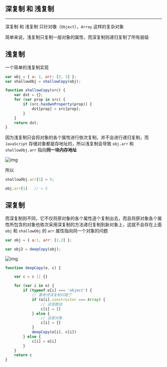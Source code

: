 ## 深复制 和 浅复制

----

深复制 和 浅复制 只针对像（```Object```），```Array``` 这样的复杂对象

简单来说，浅复制只复制一层对象的属性，而深复制则递归复制了所有层级


## 浅复制

一个简单的浅复制实现

```js
var obj = { a: 1, arr: [2, 3] };
var shallowObj = shallowCopy(obj);

function shallowCopy(src) {
    var dst = {};
    for (var prop in src) {
        if (src.hasOwnProperty(prop)) {
            dst[prop] = src[prop];
        }
    }
    return dst;
}
```

因为浅复制只会将对象的各个属性进行依次复制，并不会进行递归复制，而 ```JavaScript``` 存储对象都是存地址的，所以浅复制会导致 ```obj.arr``` 和 ```shallowObj.arr``` 指向**同一块内存地址**

![img](https://pic4.zhimg.com/v2-39761dfd012733879e0d100ec260a5d7_b.png)

所以

```js
shallowObj.arr[1] = 5;

obj.arr[1]   // = 5
```

## 深复制

而深复制则不同，它不仅将原对象的各个属性逐个复制出去，而且将原对象各个属性所包含的对象也依次采用深复制的方法递归复制到新对象上，这就不会存在上面 ```obj``` 和 ```shallowObj``` 的 ```arr``` 属性指向同一个对象的问题

```js
var obj = { a:1, arr: [1,2] };

var obj2 = deepCopy(obj);
```

![img](https://pic1.zhimg.com/6604224933c95787764d941432a1f968_b.jpg)

```js
function deepCopy(o, c) {

    var c = c || {}

    for (var i in o) {
        if (typeof o[i] === 'object') {
            // 要考虑深复制问题了
            if (o[i].constructor === Array) {
                // 这是数组
                c[i] = []
            } else {
                // 这是对象
                c[i] = {}
            }
            deepCopy(o[i], c[i])
        } else {
            c[i] = o[i]
        }
    }
    return c
}
```